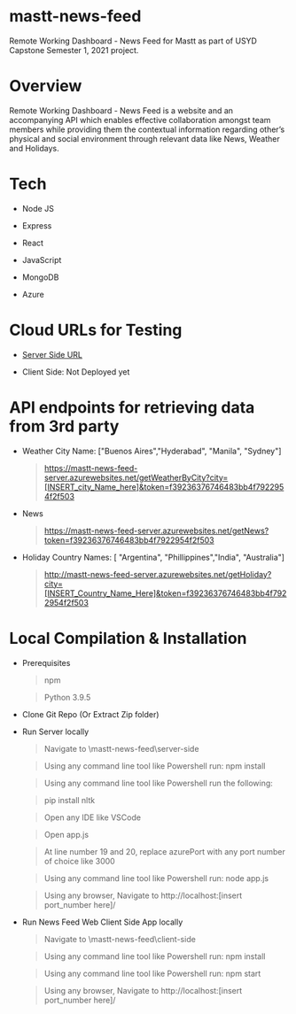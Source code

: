 # mastt-news-feed
Remote Working Dashboard - News Feed for Mastt as part of USYD Capstone Semester 1, 2021 project.

# Overview

Remote Working Dashboard - News Feed is a website and an accompanying API which enables effective collaboration amongst team members while providing them the contextual information regarding other’s physical and social environment through relevant data like News, Weather and Holidays.

# Tech

  * Node JS
  
  * Express
  
  * React
  
  * JavaScript
  
  * MongoDB
  
  * Azure

# Cloud URLs for Testing

- [Server Side URL][serverSideURL]

- Client Side: Not Deployed yet

# API endpoints for retrieving data from 3rd party

- Weather
City Name: ["Buenos Aires","Hyderabad", "Manila", "Sydney"]
  > https://mastt-news-feed-server.azurewebsites.net/getWeatherByCity?city=[INSERT_city_Name_here]&token=f39236376746483bb4f7922954f2f503
- News
  > https://mastt-news-feed-server.azurewebsites.net/getNews?token=f39236376746483bb4f7922954f2f503
- Holiday
Country Names: [ "Argentina", "Phillippines","India", "Australia"]
  > http://mastt-news-feed-server.azurewebsites.net/getHoliday?city=[INSERT_Country_Name_Here]&token=f39236376746483bb4f7922954f2f503
# Local Compilation & Installation

- Prerequisites
  
  > npm
  
  > Python 3.9.5

- Clone Git Repo (Or Extract Zip folder)

- Run Server locally

  > Navigate to \mastt-news-feed\server-side
  
  > Using any command line tool like Powershell run: npm install
  
  > Using any command line tool like Powershell run the following:
    
    > pip install nltk

  > Open any IDE like VSCode
  
  > Open app.js
  
  > At line number 19 and 20, replace azurePort with any port number of choice like 3000
  
  > Using any command line tool like Powershell run: node app.js
  
  > Using any browser, Navigate to http://localhost:[insert port_number here]/
  
- Run News Feed Web Client Side App locally

  > Navigate to \mastt-news-feed\client-side
  
  > Using any command line tool like Powershell run: npm install
  
  > Using any command line tool like Powershell run: npm start
  
  > Using any browser, Navigate to http://localhost:[insert port_number here]/
  
[serverSideURL]: <https://mastt-news-feed-server.azurewebsites.net/>
